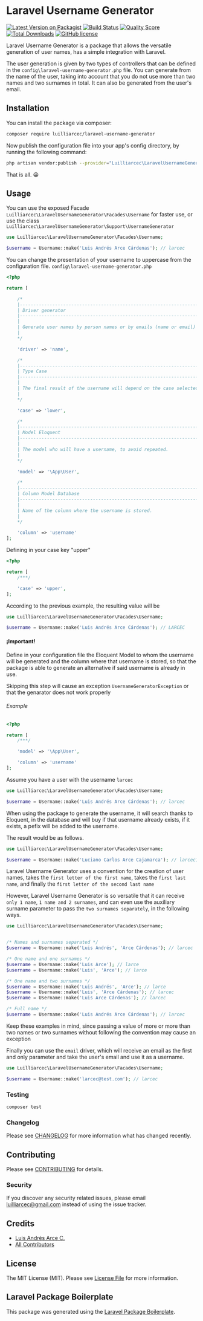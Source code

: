 # Laravel Username Generator

[![Latest Version on Packagist](https://img.shields.io/packagist/v/luilliarcec/laravel-username-generator.svg)](https://packagist.org/packages/luilliarcec/laravel-username-generator)
[![Build Status](https://img.shields.io/travis/luilliarcec/laravel-username-generator/master)](https://travis-ci.org/luilliarcec/laravel-username-generator)
[![Quality Score](https://img.shields.io/scrutinizer/g/luilliarcec/laravel-username-generator)](https://scrutinizer-ci.com/g/luilliarcec/laravel-username-generator)
[![Total Downloads](https://img.shields.io/packagist/dt/luilliarcec/laravel-username-generator)](https://packagist.org/packages/luilliarcec/laravel-username-generator)
[![GitHub license](https://img.shields.io/github/license/luilliarcec/laravel-username-generator)](https://github.com/luilliarcec/laravel-username-generator/blob/develop/LICENSE.md)

Laravel Username Generator is a package that allows the versatile generation of user names, 
has a simple integration with Laravel.

The user generation is given by two types of controllers that can be defined in the 
`config\laravel-username-generator.php` file. 
You can generate from the name of the user, taking into account that you do not use more than two names and 
two surnames in total. It can also be generated from the user's email.

## Installation

You can install the package via composer:

```bash
composer require luilliarcec/laravel-username-generator
```

Now publish the configuration file into your app's config directory, by running the following command:

```bash
php artisan vendor:publish --provider="Luilliarcec\LaravelUsernameGenerator\UsernameGeneratorServiceProvider"
```

That is all. 😀

## Usage

You can use the exposed Facade 
`Luilliarcec\LaravelUsernameGenerator\Facades\Username` for faster use, 
or use the class `Luilliarcec\LaravelUsernameGenerator\Support\UsernameGenerator`

```php
use Luilliarcec\LaravelUsernameGenerator\Facades\Username;

$username = Username::make('Luis Andrés Arce Cárdenas'); // larcec
```

You can change the presentation of your username to uppercase from the configuration file. 
`config\laravel-username-generator.php`

```php
<?php

return [

    /*
    |--------------------------------------------------------------------------
    | Driver generator
    |--------------------------------------------------------------------------
    |
    | Generate user names by person names or by emails (name or email)
    |
    */

    'driver' => 'name',

    /*
    |--------------------------------------------------------------------------
    | Type Case
    |--------------------------------------------------------------------------
    |
    | The final result of the username will depend on the case selected. (lower or upper)
    |
    */

    'case' => 'lower',

    /*
    |--------------------------------------------------------------------------
    | Model Eloquent
    |--------------------------------------------------------------------------
    |
    | The model who will have a username, to avoid repeated.
    |
    */

    'model' => '\App\User',

    /*
    |--------------------------------------------------------------------------
    | Column Model Database
    |--------------------------------------------------------------------------
    |
    | Name of the column where the username is stored.
    |
    */

    'column' => 'username'
];
```

Defining in your case key "upper"

```php
<?php

return [
    /***/

    'case' => 'upper',
];
```

According to the previous example, the resulting value will be

```php
use Luilliarcec\LaravelUsernameGenerator\Facades\Username;

$username = Username::make('Luis Andrés Arce Cárdenas'); // LARCEC
```

#### ¡Important!
Define in your configuration file the Eloquent Model to whom the username will be 
generated and the column where that username is stored, so that the package is able to 
generate an alternative if said username is already in use.

Skipping this step will cause an exception `UsernameGeneratorException` or that the genarator does not work properly

###### Example

```php
<?php

return [
    /***/

    'model' => '\App\User',

    'column' => 'username'
];
```

Assume you have a user with the username `larcec`

```php
use Luilliarcec\LaravelUsernameGenerator\Facades\Username;

$username = Username::make('Luis Andrés Arce Cárdenas'); // larcec
```

When using the package to generate the username, it will search thanks to Eloquent, 
in the database and will buy if that username already exists, if it exists, a pefix will be added to the username.

The result would be as follows.

```php
use Luilliarcec\LaravelUsernameGenerator\Facades\Username;

$username = Username::make('Luciano Carlos Arce Cajamarca'); // larcec1
```

Laravel Username Generator uses a convention for the creation of user names, takes the `first letter of the first name`, 
takes the `first last name`, and finally the `first letter of the second last name`

However, Laravel Username Generator is so versatile that it can receive `only 1 name`, `1 name and 2 surnames`, 
and can even use the auxiliary surname parameter to pass the `two surnames separately`, in the following ways.

```php
use Luilliarcec\LaravelUsernameGenerator\Facades\Username;


/* Names and surnames separated */
$username = Username::make('Luis Andrés', 'Arce Cárdenas'); // larcec

/* One name and one surnames */
$username = Username::make('Luis Arce'); // larce
$username = Username::make('Luis', 'Arce'); // larce

/* One name and two surnames */
$username = Username::make('Luis Andrés', 'Arce'); // larce
$username = Username::make('Luis', 'Arce Cárdenas'); // larcec
$username = Username::make('Luis Arce Cárdenas'); // larcec

/* Full name */
$username = Username::make('Luis Andrés Arce Cárdenas'); // larcec
```

Keep these examples in mind, since passing a value of more or more than two names or 
two surnames without following the convention may cause an exception

Finally you can use the `email` driver, which will receive an email as the first and only parameter 
and take the user's email and use it as a username.

```php
use Luilliarcec\LaravelUsernameGenerator\Facades\Username;

$username = Username::make('larcec@test.com'); // larcec
```

### Testing

``` bash
composer test
```

### Changelog

Please see [CHANGELOG](CHANGELOG.md) for more information what has changed recently.

## Contributing

Please see [CONTRIBUTING](CONTRIBUTING.md) for details.

### Security

If you discover any security related issues, please email luilliarcec@gmail.com instead of using the issue tracker.

## Credits

- [Luis Andrés Arce C.](https://github.com/luilliarcec)
- [All Contributors](../../contributors)

## License

The MIT License (MIT). Please see [License File](LICENSE.md) for more information.

## Laravel Package Boilerplate

This package was generated using the [Laravel Package Boilerplate](https://laravelpackageboilerplate.com).
